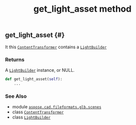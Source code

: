 ﻿---
title: get_light_asset method
second_title: Aspose.CAD for Python via .NET API References
description: 
type: docs
weight: 50
url: /python-net/aspose.cad.fileformats.glb.scenes/contenttransformer/get_light_asset/
is_root: false
---

## get_light_asset {#}

It this [`ContentTransformer`](/cad/python-net/aspose.cad.fileformats.glb.scenes/contenttransformer) contains a [`LightBuilder`](/cad/python-net/aspose.cad.fileformats.glb.scenes/lightbuilder)


### Returns 


A [`LightBuilder`](/cad/python-net/aspose.cad.fileformats.glb.scenes/lightbuilder) instance, or NULL.


```python
def get_light_asset(self):
    ...
```





### See Also
* module [`aspose.cad.fileformats.glb.scenes`](../../)
* class [`ContentTransformer`](/cad/python-net/aspose.cad.fileformats.glb.scenes/contenttransformer)
* class [`LightBuilder`](/cad/python-net/aspose.cad.fileformats.glb.scenes/lightbuilder)
